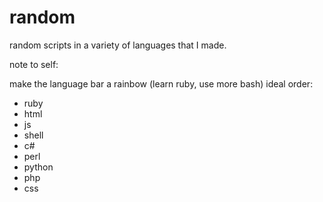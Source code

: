 # random
random scripts in a variety of languages that I made.

note to self:

make the language bar a rainbow (learn ruby, use more bash)
ideal order:
 - ruby
 - html
 - js
 - shell
 - c#
 - perl
 - python
 - php
 - css
